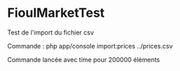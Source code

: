 # FioulMarketTest

Test de l'import du fichier csv

Commande : php app/console import:prices ../prices.csv 


Commande lancée avec time pour 200000 éléments


